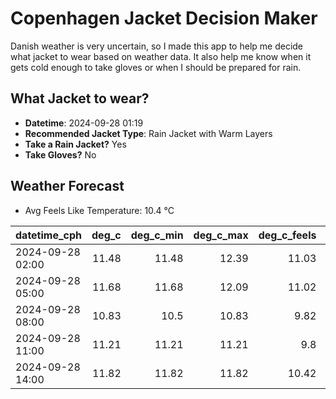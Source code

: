 
# Copenhagen Jacket Decision Maker

Danish weather is very uncertain, so I made this app to help me decide what jacket to wear based on weather data. 
It also help me know when it gets cold enough to take gloves or when I should be prepared for rain.

## What Jacket to wear?

- **Datetime**: 2024-09-28 01:19
- **Recommended Jacket Type**: Rain Jacket with Warm Layers
- **Take a Rain Jacket?** Yes
- **Take Gloves?** No

## Weather Forecast
- Avg Feels Like Temperature: 10.4 °C

| datetime_cph     |   deg_c |   deg_c_min |   deg_c_max |   deg_c_feels | weather   | wind   | rain   |
|:-----------------|--------:|------------:|------------:|--------------:|:----------|:-------|:-------|
| 2024-09-28 02:00 |   11.48 |       11.48 |       12.39 |         11.03 | Rain      | Low    | Low    |
| 2024-09-28 05:00 |   11.68 |       11.68 |       12.09 |         11.02 | Rain      | High   | Low    |
| 2024-09-28 08:00 |   10.83 |       10.5  |       10.83 |          9.82 | Clouds    | High   | None   |
| 2024-09-28 11:00 |   11.21 |       11.21 |       11.21 |          9.8  | Clouds    | High   | None   |
| 2024-09-28 14:00 |   11.82 |       11.82 |       11.82 |         10.42 | Rain      | High   | Low    |
        